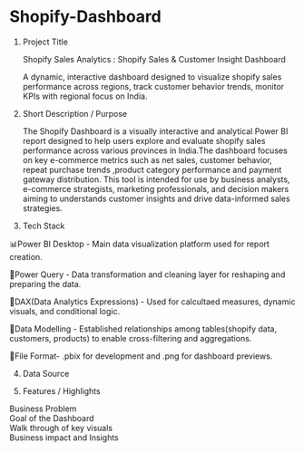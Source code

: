 # Shopify-Dashboard
1. Project Title
 
   Shopify Sales Analytics : Shopify Sales & Customer Insight Dashboard

    A dynamic, interactive dashboard designed to visualize shopify sales performance across regions, track customer behavior trends, monitor KPIs with regional focus on India.

2. Short Description / Purpose
  
   The Shopify Dashboard is a visually interactive and analytical Power BI report designed to help users explore and evaluate shopify sales performance across various provinces in India.The dashboard focuses on key e-commerce metrics such as net sales, customer behavior, repeat purchase trends ,product category performance and payment gateway distribution. This tool is intended for use by business analysts, e-commerce strategists, marketing professionals, and decision makers aiming to understands customer insights and drive data-informed sales strategies.

3. Tech Stack

 📊Power BI Desktop - Main data visualization platform used for report creation.

 📂Power Query - Data transformation and cleaning layer for reshaping and preparing the data.

 🧠DAX(Data Analytics Expressions) - Used for calcultaed measures, dynamic visuals, and conditional logic.

 📝Data Modelling - Established relationships among tables(shopify data, customers, products) to enable cross-filtering and aggregations.

 📁File Format- .pbix for development and .png for dashboard previews.

4. Data Source


5. Features / Highlights

Business Problem</br>
Goal of the Dashboard</br>
Walk through of key visuals</br>
Business impact and Insights</br>

